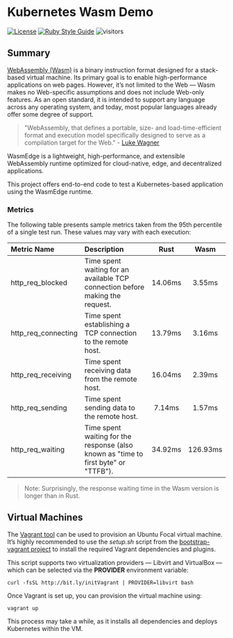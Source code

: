# Kubernetes Wasm Demo

<!-- markdown-link-check-disable-next-line -->

[![License](https://img.shields.io/badge/License-Apache%202.0-blue.svg)](https://opensource.org/licenses/Apache-2.0)
[![Ruby Style Guide](https://img.shields.io/badge/code_style-rubocop-brightgreen.svg)](https://github.com/rubocop/rubocop)
![visitors](https://visitor-badge.laobi.icu/badge?page_id=electrocucaracha.k8s-WASM-demo)

## Summary

[WebAssembly (Wasm)][1] is a binary instruction format designed for a stack-based
virtual machine. Its primary goal is to enable high-performance applications on
web pages. However, it’s not limited to the Web — Wasm makes no Web-specific
assumptions and does not include Web-only features. As an open standard, it is
intended to support any language across any operating system, and today, most
popular languages already offer some degree of support.

> "WebAssembly, that defines a portable, size- and load-time-efficient format
> and execution model specifically designed to serve as a compilation target for
> the Web." - [Luke Wagner][4]

WasmEdge is a lightweight, high-performance, and extensible WebAssembly runtime
optimized for cloud-native, edge, and decentralized applications.

This project offers end-to-end code to test a Kubernetes-based application using
the WasmEdge runtime.

### Metrics

The following table presents sample metrics taken from the 95th percentile of a
single test run. These values may vary with each execution:

| Metric Name         | Description                                                                         |  Rust   |   Wasm   |
| :------------------ | :---------------------------------------------------------------------------------- | :-----: | :------: |
| http_req_blocked    | Time spent waiting for an available TCP connection before making the request.       | 14.06ms |  3.55ms  |
| http_req_connecting | Time spent establishing a TCP connection to the remote host.                        | 13.79ms |  3.16ms  |
| http_req_receiving  | Time spent receiving data from the remote host.                                     | 16.04ms |  2.39ms  |
| http_req_sending    | Time spent sending data to the remote host.                                         | 7.14ms  |  1.57ms  |
| http_req_waiting    | Time spent waiting for the response (also known as "time to first byte" or "TTFB"). | 34.92ms | 126.93ms |

> Note: Surprisingly, the response waiting time in the Wasm version is longer than in Rust.

## Virtual Machines

The [Vagrant tool][2] can be used to provision an Ubuntu Focal virtual machine.
It’s highly recommended to use the _setup.sh_ script from the [bootstrap-vagrant project][3]
to install the required Vagrant dependencies and plugins.

This script supports two virtualization providers — Libvirt and
VirtualBox — which can be selected via the **PROVIDER** environment variable:

    curl -fsSL http://bit.ly/initVagrant | PROVIDER=libvirt bash

Once Vagrant is set up, you can provision the virtual machine using:

    vagrant up

This process may take a while, as it installs all dependencies and deploys Kubernetes within the VM.

[1]: https://webassembly.org/
[2]: https://developer.hashicorp.com/vagrant
[3]: https://github.com/electrocucaracha/bootstrap-vagrant
[4]: https://blog.mozilla.org/luke/2015/06/17/webassembly/
